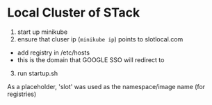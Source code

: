 # Local Cluster of STack


1) start up minikube
2) ensure that cluser ip (`minikube ip`) points to slotlocal.com 
 - add registry in /etc/hosts
 - this is the domain that GOOGLE SSO will redirect to
3) run startup.sh 

As a placeholder, 'slot' was used as the namespace/image name (for registries)

